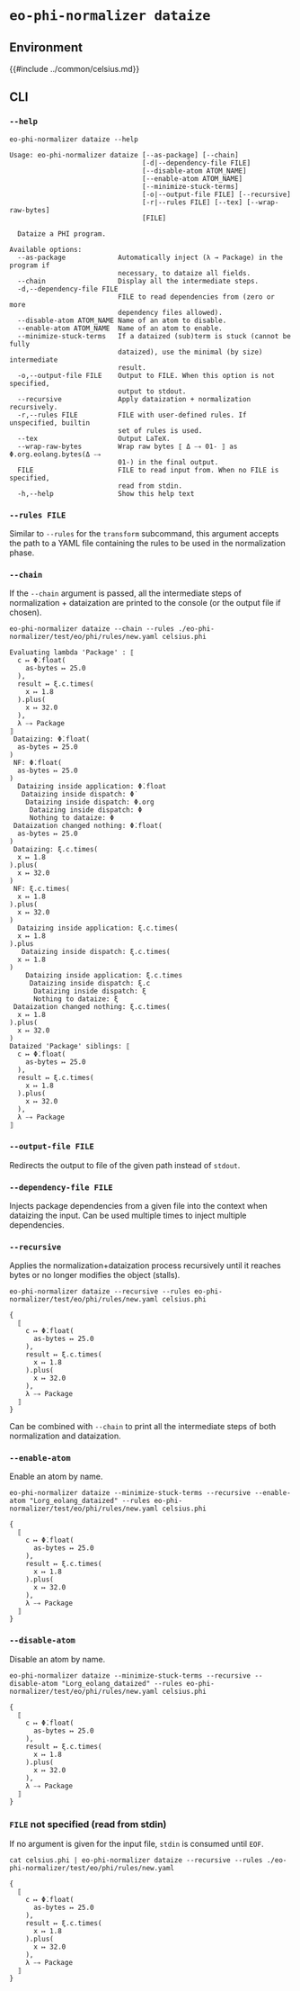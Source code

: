 # `eo-phi-normalizer dataize`

## Environment

{{#include ../common/celsius.md}}

## CLI

### `--help`

```$ as console
eo-phi-normalizer dataize --help
```

```console
Usage: eo-phi-normalizer dataize [--as-package] [--chain]
                                 [-d|--dependency-file FILE]
                                 [--disable-atom ATOM_NAME]
                                 [--enable-atom ATOM_NAME]
                                 [--minimize-stuck-terms]
                                 [-o|--output-file FILE] [--recursive]
                                 [-r|--rules FILE] [--tex] [--wrap-raw-bytes]
                                 [FILE]

  Dataize a PHI program.

Available options:
  --as-package             Automatically inject (λ → Package) in the program if
                           necessary, to dataize all fields.
  --chain                  Display all the intermediate steps.
  -d,--dependency-file FILE
                           FILE to read dependencies from (zero or more
                           dependency files allowed).
  --disable-atom ATOM_NAME Name of an atom to disable.
  --enable-atom ATOM_NAME  Name of an atom to enable.
  --minimize-stuck-terms   If a dataized (sub)term is stuck (cannot be fully
                           dataized), use the minimal (by size) intermediate
                           result.
  -o,--output-file FILE    Output to FILE. When this option is not specified,
                           output to stdout.
  --recursive              Apply dataization + normalization recursively.
  -r,--rules FILE          FILE with user-defined rules. If unspecified, builtin
                           set of rules is used.
  --tex                    Output LaTeX.
  --wrap-raw-bytes         Wrap raw bytes ⟦ Δ ⤍ 01- ⟧ as Φ.org.eolang.bytes(Δ ⤍
                           01-) in the final output.
  FILE                     FILE to read input from. When no FILE is specified,
                           read from stdin.
  -h,--help                Show this help text
```

### `--rules FILE`

Similar to `--rules` for the `transform` subcommand, this argument accepts the path to a YAML file containing the rules to be used in the normalization phase.

### `--chain`

If the `--chain` argument is passed, all the intermediate steps of normalization + dataization are printed to the console (or the output file if chosen).

```$ as console
eo-phi-normalizer dataize --chain --rules ./eo-phi-normalizer/test/eo/phi/rules/new.yaml celsius.phi
```

```console
Evaluating lambda 'Package' : ⟦
  c ↦ Φ̇.float(
    as-bytes ↦ 25.0
  ),
  result ↦ ξ.c.times(
    x ↦ 1.8
  ).plus(
    x ↦ 32.0
  ),
  λ ⤍ Package
⟧
 Dataizing: Φ̇.float(
  as-bytes ↦ 25.0
)
 NF: Φ̇.float(
  as-bytes ↦ 25.0
)
  Dataizing inside application: Φ̇.float
   Dataizing inside dispatch: Φ̇
    Dataizing inside dispatch: Φ.org
     Dataizing inside dispatch: Φ
     Nothing to dataize: Φ
 Dataization changed nothing: Φ̇.float(
  as-bytes ↦ 25.0
)
 Dataizing: ξ.c.times(
  x ↦ 1.8
).plus(
  x ↦ 32.0
)
 NF: ξ.c.times(
  x ↦ 1.8
).plus(
  x ↦ 32.0
)
  Dataizing inside application: ξ.c.times(
  x ↦ 1.8
).plus
   Dataizing inside dispatch: ξ.c.times(
  x ↦ 1.8
)
    Dataizing inside application: ξ.c.times
     Dataizing inside dispatch: ξ.c
      Dataizing inside dispatch: ξ
      Nothing to dataize: ξ
 Dataization changed nothing: ξ.c.times(
  x ↦ 1.8
).plus(
  x ↦ 32.0
)
Dataized 'Package' siblings: ⟦
  c ↦ Φ̇.float(
    as-bytes ↦ 25.0
  ),
  result ↦ ξ.c.times(
    x ↦ 1.8
  ).plus(
    x ↦ 32.0
  ),
  λ ⤍ Package
⟧
```

### `--output-file FILE`

Redirects the output to file of the given path instead of `stdout`.

### `--dependency-file FILE`

Injects package dependencies from a given file into the context when dataizing the input.
Can be used multiple times to inject multiple dependencies.

### `--recursive`

Applies the normalization+dataization process recursively until it reaches bytes or no longer modifies the object (stalls).

```$ as console
eo-phi-normalizer dataize --recursive --rules eo-phi-normalizer/test/eo/phi/rules/new.yaml celsius.phi
```

```console
{
  ⟦
    c ↦ Φ̇.float(
      as-bytes ↦ 25.0
    ),
    result ↦ ξ.c.times(
      x ↦ 1.8
    ).plus(
      x ↦ 32.0
    ),
    λ ⤍ Package
  ⟧
}
```

Can be combined with `--chain` to print all the intermediate steps of both normalization and dataization.

### `--enable-atom`

Enable an atom by name.

```$ as console
eo-phi-normalizer dataize --minimize-stuck-terms --recursive --enable-atom "Lorg_eolang_dataized" --rules eo-phi-normalizer/test/eo/phi/rules/new.yaml celsius.phi
```

```console
{
  ⟦
    c ↦ Φ̇.float(
      as-bytes ↦ 25.0
    ),
    result ↦ ξ.c.times(
      x ↦ 1.8
    ).plus(
      x ↦ 32.0
    ),
    λ ⤍ Package
  ⟧
}
```

### `--disable-atom`

Disable an atom by name.

```$ as console
eo-phi-normalizer dataize --minimize-stuck-terms --recursive --disable-atom "Lorg_eolang_dataized" --rules eo-phi-normalizer/test/eo/phi/rules/new.yaml celsius.phi
```

```console
{
  ⟦
    c ↦ Φ̇.float(
      as-bytes ↦ 25.0
    ),
    result ↦ ξ.c.times(
      x ↦ 1.8
    ).plus(
      x ↦ 32.0
    ),
    λ ⤍ Package
  ⟧
}
```

### `FILE` not specified (read from stdin)

If no argument is given for the input file, `stdin` is consumed until `EOF`.

```$ as console
cat celsius.phi | eo-phi-normalizer dataize --recursive --rules ./eo-phi-normalizer/test/eo/phi/rules/new.yaml
```

```console
{
  ⟦
    c ↦ Φ̇.float(
      as-bytes ↦ 25.0
    ),
    result ↦ ξ.c.times(
      x ↦ 1.8
    ).plus(
      x ↦ 32.0
    ),
    λ ⤍ Package
  ⟧
}
```
